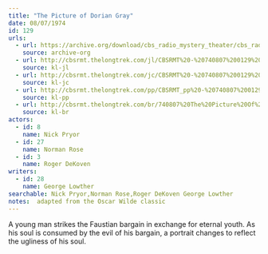 ```yaml
---
title: "The Picture of Dorian Gray"
date: 08/07/1974
id: 129
urls: 
  - url: https://archive.org/download/cbs_radio_mystery_theater/cbs_radio_mystery_theater-0101-0150.zip/cbs_radio_mystery_theater-0101-0150%2Fcbsrmt_0129_the_picture_of_dorian_gray.mp3
    source: archive-org
  - url: http://cbsrmt.thelongtrek.com/jl/CBSRMT%20-%20740807%200129%20The%20Picture%20Of%20Dorian%20Gray_jl.mp3
    source: kl-jl
  - url: http://cbsrmt.thelongtrek.com/jc/CBSRMT%20-%20740807%200129%20Picture%20Of%20Dorian%20Gray%20vbr%20na_jc.mp3
    source: kl-jc
  - url: http://cbsrmt.thelongtrek.com/pp/CBSRMT_pp%20-%20740807%200129%20The%20Picture%20of%20Dorian%20Gray.mp3
    source: kl-pp
  - url: http://cbsrmt.thelongtrek.com/br/740807%20The%20Picture%20Of%20Dorian%20Gray%20-%20WOR.mp3
    source: kl-br
actors:  
  - id: 8
    name: Nick Pryor  
  - id: 27
    name: Norman Rose  
  - id: 3
    name: Roger DeKoven
writers:  
  - id: 28
    name: George Lowther
searchable: Nick Pryor,Norman Rose,Roger DeKoven George Lowther
notes:  adapted from the Oscar Wilde classic
---
```

A young man strikes the Faustian bargain in exchange for eternal youth. As his soul is consumed by the evil of his bargain, a portrait changes to reflect the ugliness of his soul.